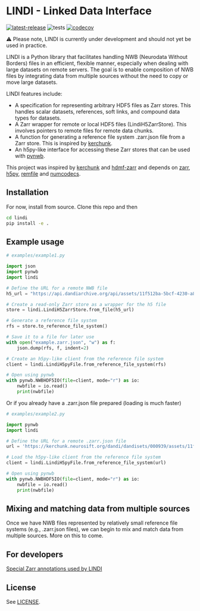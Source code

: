 # LINDI - Linked Data Interface

[![latest-release](https://img.shields.io/pypi/v/lindi.svg)](https://pypi.org/project/lindi)
![tests](https://github.com/neurodatawithoutborders/lindi/actions/workflows/integration_tests.yml/badge.svg)
[![codecov](https://codecov.io/gh/neurodatawithoutborders/lindi/branch/main/graph/badge.svg?token=xxxx)](https://codecov.io/gh/neurodatawithoutborders/lindi)

:warning: Please note, LINDI is currently under development and should not yet be used in practice.

LINDI is a Python library that facilitates handling NWB (Neurodata Without Borders) files in an efficient, flexible manner, especially when dealing with large datasets on remote servers. The goal is to enable composition of NWB files by integrating data from multiple sources without the need to copy or move large datasets.

LINDI features include:

- A specification for representing arbitrary HDF5 files as Zarr stores. This handles scalar datasets, references, soft links, and compound data types for datasets.
- A Zarr wrapper for remote or local HDF5 files (LindiH5ZarrStore). This involves pointers to remote files for remote data chunks.
- A function for generating a reference file system .zarr.json file from a Zarr store. This is inspired by [kerchunk](https://github.com/fsspec/kerchunk).
- An h5py-like interface for accessing these Zarr stores that can be used with [pynwb](https://pynwb.readthedocs.io/en/stable/).

This project was inspired by [kerchunk](https://github.com/fsspec/kerchunk) and [hdmf-zarr](https://hdmf-zarr.readthedocs.io/en/latest/index.html) and depends on [zarr](https://zarr.readthedocs.io/en/stable/), [h5py](https://www.h5py.org/), [remfile](https://github.com/magland/remfile) and [numcodecs](https://numcodecs.readthedocs.io/en/stable/).

## Installation

For now, install from source. Clone this repo and then

```bash
cd lindi
pip install -e .
```

## Example usage

```python
# examples/example1.py

import json
import pynwb
import lindi

# Define the URL for a remote NWB file
h5_url = "https://api.dandiarchive.org/api/assets/11f512ba-5bcf-4230-a8cb-dc8d36db38cb/download/"

# Create a read-only Zarr store as a wrapper for the h5 file
store = lindi.LindiH5ZarrStore.from_file(h5_url)

# Generate a reference file system
rfs = store.to_reference_file_system()

# Save it to a file for later use
with open("example.zarr.json", "w") as f:
    json.dump(rfs, f, indent=2)

# Create an h5py-like client from the reference file system
client = lindi.LindiH5pyFile.from_reference_file_system(rfs)

# Open using pynwb
with pynwb.NWBHDF5IO(file=client, mode="r") as io:
    nwbfile = io.read()
    print(nwbfile)
```

Or if you already have a .zarr.json file prepared (loading is much faster)

```python
# examples/example2.py

import pynwb
import lindi

# Define the URL for a remote .zarr.json file
url = 'https://kerchunk.neurosift.org/dandi/dandisets/000939/assets/11f512ba-5bcf-4230-a8cb-dc8d36db38cb/zarr.json'

# Load the h5py-like client from the reference file system
client = lindi.LindiH5pyFile.from_reference_file_system(url)

# Open using pynwb
with pynwb.NWBHDF5IO(file=client, mode="r") as io:
    nwbfile = io.read()
    print(nwbfile)
```

## Mixing and matching data from multiple sources

Once we have NWB files represented by relatively small reference file systems (e.g., .zarr.json files), we can begin to mix and match data from multiple sources. More on this to come.

## For developers

[Special Zarr annotations used by LINDI](docs/special_zarr_annotations.md)

## License

See [LICENSE](LICENSE).
